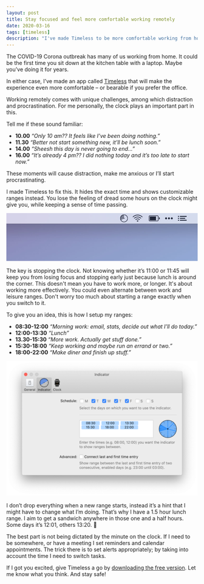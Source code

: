 ```yaml
---
layout: post
title: Stay focused and feel more comfortable working remotely
date: 2020-03-16
tags: [timeless]
description: "I've made Timeless to be more comfortable working from home."
---
```

The COVID-19 Corona outbreak has many of us working from home. It could be the first time you sit down at the kitchen table with a laptop. Maybe you’ve doing it for years.

In either case, I’ve made an app called [Timeless](/timeless) that will make the experience even more comfortable – or bearable if you prefer the office.

Working remotely comes with unique challenges, among which distraction and procrastination. For me personally, the clock plays an important part in this.

Tell me if these sound familiar:
* **10.00**  _“Only 10 am?? It feels like I’ve been doing nothing.”_
* **11.30**  _“Better not start something new, it’ll be lunch soon.”_
* **14.00**  _“Sheesh this day is never going to end…”_
* **16.00**  _“It’s already 4 pm?? I did nothing today and it’s too late to start now.”_

These moments will cause distraction, make me anxious or I’ll start procrastinating.

I made Timeless to fix this. It hides the exact time and shows customizable ranges instead. You lose the feeling of dread some hours on the clock might give you, while keeping a sense of time passing.

![A screenshot of Timeless' indicator in the menu bar](/assets/img/app/timeless-status-item-indicator@2x.jpg)

The key is stopping the clock. Not knowing whether it’s 11:00 or 11:45 will keep you from losing focus and stopping early just because lunch is around the corner. This doesn't mean you have to work more, or longer. It's about working more effectively. You could even alternate between work and leisure ranges. Don't worry too much about starting a range exactly when you switch to it.

To give you an idea, this is how I setup my ranges:
* **08:30-12:00** _“Morning work: email, stats, decide out what I’ll do today.”_
* **12:00-13:30** _“Lunch”_
* **13.30-15:30** _“More work. Actually get stuff done.”_
* **15:30-18:00** _“Keep working and maybe run an errand or two.”_
* **18:00-22:00** _“Make diner and finish up stuff.”_

![A screenshot of the preferences window showing my ranges](/assets/img/app/timeless-my-ranges.png)

I don’t drop everything when a new range starts, instead it’s a hint that I might have to change what I’m doing. That’s why I have a 1.5 hour lunch range. I aim to get a sandwich anywhere in those one and a half hours. Some days it’s 12:01, others 13:20. 🥪

The best part is not being dictated by the minute on the clock. If I need to be somewhere, or have a meeting I set reminders and calendar appointments. The trick there is to set alerts appropriately; by taking into account the time I need to switch tasks.

If I got you excited, give Timeless a go by [downloading the free version](/timeless). Let me know what you think. And stay safe!
